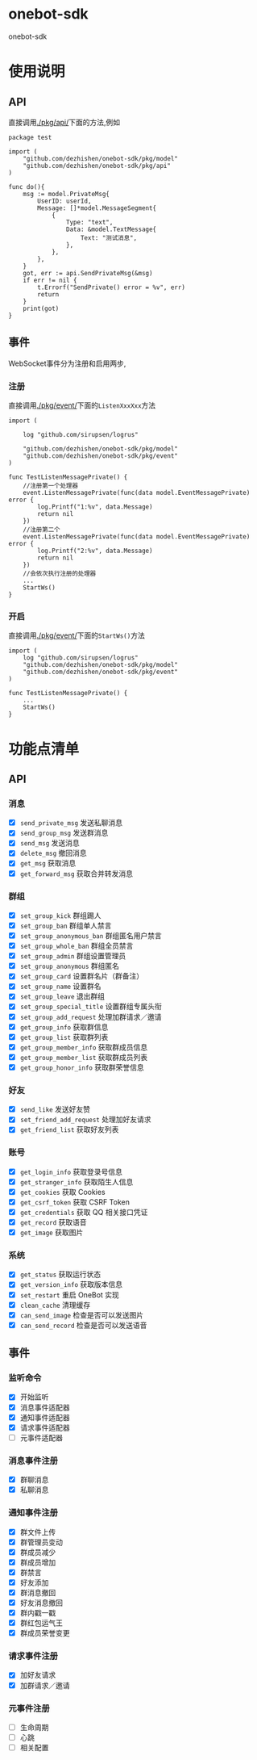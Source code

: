 # onebot-sdk
onebot-sdk
# 使用说明
## API
直接调用[./pkg/api/](./pkg/api/)下面的方法,例如
```
package test

import (
	"github.com/dezhishen/onebot-sdk/pkg/model"
	"github.com/dezhishen/onebot-sdk/pkg/api"
)

func do(){
    msg := model.PrivateMsg{
		UserID: userId,
		Message: []*model.MessageSegment{
			{
				Type: "text",
				Data: &model.TextMessage{
					Text: "测试消息",
				},
			},
		},
	}
	got, err := api.SendPrivateMsg(&msg)
	if err != nil {
		t.Errorf("SendPrivate() error = %v", err)
		return
	}
	print(got)
}
```

## 事件
WebSocket事件分为注册和启用两步,
### 注册
直接调用[./pkg/event/](./pkg/event/)下面的`ListenXxxXxx`方法
```
import (

	log "github.com/sirupsen/logrus"

	"github.com/dezhishen/onebot-sdk/pkg/model"
	"github.com/dezhishen/onebot-sdk/pkg/event"
)

func TestListenMessagePrivate() {
    //注册第一个处理器
	event.ListenMessagePrivate(func(data model.EventMessagePrivate) error {
		log.Printf("1:%v", data.Message)
		return nil
	})
    //注册第二个
	event.ListenMessagePrivate(func(data model.EventMessagePrivate) error {
		log.Printf("2:%v", data.Message)
		return nil
	})
    //会依次执行注册的处理器
    ...
	StartWs()
}

```
### 开启

直接调用[./pkg/event/](./pkg/event/)下面的`StartWs()`方法

```
import (
	log "github.com/sirupsen/logrus"
	"github.com/dezhishen/onebot-sdk/pkg/model"
	"github.com/dezhishen/onebot-sdk/pkg/event"
)

func TestListenMessagePrivate() {
	...
	StartWs()
}

```

# 功能点清单
## API
### 消息
- [x] `send_private_msg` 发送私聊消息
- [x] `send_group_msg` 发送群消息
- [x] `send_msg` 发送消息
- [x] `delete_msg` 撤回消息
- [x] `get_msg` 获取消息
- [x] `get_forward_msg` 获取合并转发消息

### 群组
- [x] `set_group_kick` 群组踢人
- [x] `set_group_ban` 群组单人禁言
- [x] `set_group_anonymous_ban` 群组匿名用户禁言
- [x] `set_group_whole_ban` 群组全员禁言
- [x] `set_group_admin` 群组设置管理员
- [x] `set_group_anonymous` 群组匿名
- [x] `set_group_card` 设置群名片（群备注）
- [x] `set_group_name` 设置群名
- [x] `set_group_leave` 退出群组
- [x] `set_group_special_title` 设置群组专属头衔
- [x] `set_group_add_request` 处理加群请求／邀请
- [x] `get_group_info` 获取群信息
- [x] `get_group_list` 获取群列表
- [x] `get_group_member_info` 获取群成员信息
- [x] `get_group_member_list` 获取群成员列表
- [x] `get_group_honor_info` 获取群荣誉信息

### 好友
- [x] `send_like` 发送好友赞
- [x] `set_friend_add_request` 处理加好友请求
- [x] `get_friend_list` 获取好友列表

### 账号
- [x] `get_login_info` 获取登录号信息
- [x] `get_stranger_info` 获取陌生人信息
- [x] `get_cookies` 获取 Cookies
- [x] `get_csrf_token` 获取 CSRF Token 
- [x] `get_credentials` 获取 QQ 相关接口凭证
- [x] `get_record` 获取语音
- [x] `get_image` 获取图片

### 系统
- [x] `get_status` 获取运行状态
- [x] `get_version_info` 获取版本信息
- [x] `set_restart` 重启 OneBot 实现
- [x] `clean_cache` 清理缓存
- [x] `can_send_image` 检查是否可以发送图片
- [x] `can_send_record` 检查是否可以发送语音

## 事件
### 监听命令
- [x] 开始监听
- [x] 消息事件适配器
- [x] 通知事件适配器
- [x] 请求事件适配器
- [ ] 元事件适配器

### 消息事件注册
- [x] 群聊消息
- [x] 私聊消息
### 通知事件注册
- [x] 群文件上传
- [x] 群管理员变动
- [x] 群成员减少
- [x] 群成员增加
- [x] 群禁言
- [x] 好友添加
- [x] 群消息撤回
- [x] 好友消息撤回
- [x] 群内戳一戳
- [x] 群红包运气王
- [x] 群成员荣誉变更
### 请求事件注册
- [x] 加好友请求
- [x] 加群请求／邀请
### 元事件注册
- [ ] 生命周期
- [ ] 心跳
- [ ] 相关配置